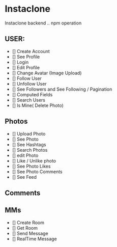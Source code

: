 # Instaclone

Instaclone backend ..
npm operation

## USER:

- [] Create Account
- [] See Profile
- [] Login
- [] Edit Profile
- [] Change Avatar (Image Upload)
- [] Follow User
- [] Unfollow User
- [] See Followers and See Following / Pagination
- [] Computed Fields
- [] Search Users
- [] Is Mine( Delete Photo)

## Photos

- [] Upload Photo
- [] See Photo
- [] See Hashtags
- [] Search Photos
- [] edit Photo
- [] Like / Unlike photo
- [] See Photo Likes
- [] See Photo Comments
- [] See Feed

## Comments

## MMs

- [] Create Room
- [] Get Room
- [] Send Message
- [] RealTime Message
